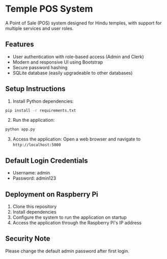 # Temple POS System

A Point of Sale (POS) system designed for Hindu temples, with support for multiple services and user roles.

## Features
- User authentication with role-based access (Admin and Clerk)
- Modern and responsive UI using Bootstrap
- Secure password hashing
- SQLite database (easily upgradeable to other databases)

## Setup Instructions

1. Install Python dependencies:
```bash
pip install -r requirements.txt
```

2. Run the application:
```bash
python app.py
```

3. Access the application:
Open a web browser and navigate to `http://localhost:5000`

## Default Login Credentials
- Username: admin
- Password: admin123

## Deployment on Raspberry Pi
1. Clone this repository
2. Install dependencies
3. Configure the system to run the application on startup
4. Access the application through the Raspberry Pi's IP address

## Security Note
Please change the default admin password after first login.
